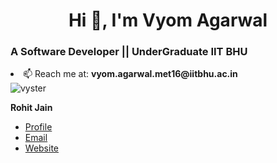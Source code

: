 <h1 align="center">Hi 👋, I'm Vyom Agarwal</h1>
<h3 align="left">A Software Developer || UnderGraduate IIT BHU </h3>


<li align="left"> 📫 Reach me at: <b>vyom.agarwal.met16@iitbhu.ac.in</b></li>

<img align="center" src="https://github-readme-stats.vercel.app/api?username=vyster&show_icons=true" alt="vyster" />

**Rohit Jain**

- [Profile](https://github.com/rohit19060 "Rohit jain")
- [Email](mailto:rohitjain19060@gmail.com?subject=Hi% "Hi!")
- [Website](https://kingtechnologies.in "Welcome")
